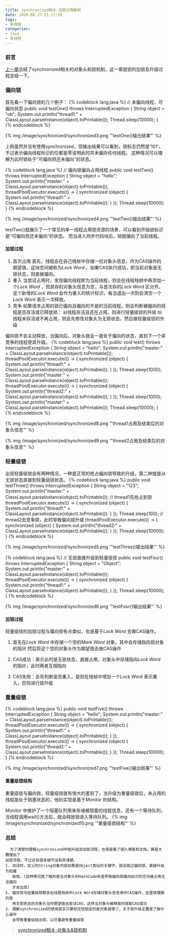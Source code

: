 ```yaml
---
title: synchronized相关-加锁过程解析
date: 2020-08-27 21:17:19
tags:
- 多线程
categories:
- Java
- 多线程
---
```


### 前言

  [上一章](https://rel-fly.com/2020/08/15/synchronized1/)总结了synchronized相关的对象头和锁机制，这一章就锁的加锁及升级过程总结一下。
<!-- more -->

### 偏向锁
  
  首先看一下偏向锁的几个例子：
{% codeblock lang:java %}
// 未偏向线程，可偏向状态
public void testOne() throws InterruptedException {
    String object = "ob";
    System.out.println("thread1:" + ClassLayout.parseInstance(object).toPrintable());
    Thread.sleep(10000);
}
{% endcodeblock %}

{% img  /image/synchronized/synchronized3.png  '"testOne()输出结果"' %}

  上例虽然并没有使用synchronized，但输出结果可以看到，锁标志仍然是'101'，不过表示偏向线程标识的位都是零说明此时并未偏向任何线程。
  这种情况可以理解为此时锁处于“可偏向但还未偏向”的状态。

{% codeblock lang:java %}
// 偏向锁偏向占用线程
public void testTwo() throws InterruptedException {
    String object = "hello";
    System.out.println("master:" + ClassLayout.parseInstance(object).toPrintable());
    threadPoolExecutor.execute(() -> {
        synchronized (object) {
            System.out.println("thread1:" + ClassLayout.parseInstance(object).toPrintable());
        }
    });
    Thread.sleep(10000);
}
{% endcodeblock %}

{% img  /image/synchronized/synchronized4.png  '"testTwo()输出结果"' %}

  testTwo()就展示了一个常见的单一线程占用锁资源的场景，可以看到开始锁标识是“可偏向但还未偏向”的状态。
  而当进入同步代码块后，锁就偏向了当前线程。

#### 加锁过程

  1. 首次占用
    首先，线程会在自己栈帧中存储一份对象头信息，作为CAS操作的期望值，这块空间被称为*Lock Word* 。如果CAS执行成功，即当前对象是无锁状态，则直接偏向。
  2. 重入
    当尝试占用时，发现偏向线程即为当前线程，则会在线程栈帧中再添加一个*Lock Word* ，但其存的对象头信息为空，与首次存的*Lock Word* 区分开。
    这个新增的*Lock Word* 会作为重入的统计标识，每当退出一次则会清空一个*Lock Word* 表示一次释放。
  3. 竞争
    如果请求占用的锁已偏向且偏向的不是的当前线程，则会判断被偏向的线程是否存活或已释放锁：
    a)线程存活且还在占用，则进行轻量级锁的升级
    b)线程未存活或不再占用，则会先修改对象头为无锁状态，然后做轻量级锁的升级
  

  偏向锁不会主动释放，当偏向后，对象头就会一直处于偏向的状态，直到下一个来竞争的线程使其升级。
{% codeblock lang:java %}
public void test() throws InterruptedException {
    String object = "hello";
    System.out.println("master:" + ClassLayout.parseInstance(object).toPrintable());
    threadPoolExecutor.execute(() -> {
        synchronized (object) {
            System.out.println("thread1:" + ClassLayout.parseInstance(object).toPrintable());
        }
    });
    Thread.sleep(1000);
    System.out.println("master:" + ClassLayout.parseInstance(object).toPrintable());
    threadPoolExecutor.execute(() -> {
        synchronized (object) {
            System.out.println("thread2:" + ClassLayout.parseInstance(object).toPrintable());
        }
    });
    Thread.sleep(1000);
    System.out.println("master:" + ClassLayout.parseInstance(object).toPrintable());
    Thread.sleep(10000);
}
{% endcodeblock %}

{% img  /image/synchronized/synchronized8.png  '"thread1占用及结束后的对象头信息"' %}

{% img  /image/synchronized/synchronized9.png  '"thread2占用及结束后的对象头信息"' %}

### 轻量级锁

  出现轻量级锁会有两种情况，一种是正常的抢占偏向锁导致的升级，第二种就是从无锁状态直接到轻量级锁状态。
{% codeblock lang:java %}
public void testThree() throws InterruptedException {
    String object = "123";
    System.out.println("master:" + ClassLayout.parseInstance(object).toPrintable());
    // thread1先抢占到锁
    threadPoolExecutor.execute(() -> {
        synchronized (object) {
            System.out.println("thread1:" + ClassLayout.parseInstance(object).toPrintable());
        }
    });
    Thread.sleep(100);
    // thread2去竞争锁，此时导致偏向锁升级
    threadPoolExecutor.execute(() -> {
        synchronized (object) {
            System.out.println("thread2:" + ClassLayout.parseInstance(object).toPrintable());
        }
    });
    Thread.sleep(10000);
}
{% endcodeblock %}

{% img  /image/synchronized/synchronized5.png  '"testThree()输出结果"' %}

{% codeblock lang:java %}
// 无锁直接升级到轻量级锁
public void testFour() throws InterruptedException {
    String object = "Object";
    System.out.println("master:" + ClassLayout.parseInstance(object).toPrintable());
    threadPoolExecutor.execute(() -> {
        synchronized (object) {
            System.out.println("thread1:" + ClassLayout.parseInstance(object).toPrintable());
        }
    });
    Thread.sleep(10000);
}
{% endcodeblock %}

{% img  /image/synchronized/synchronized6.png  '"testFour()输出结果"' %}

#### 加锁过程
  
  轻量级锁的加锁过程与偏向锁有点类似，也是基于*Lock Word* 去做CAS操作。
  1. 首先在*Lock Word* 中存储一个空的*Mark Word* 对象，其中会存储指向锁对象的指针
     然后将这个空的对象头作为期望值去做CAS操作

  2. CAS成功：表示此时是无锁状态，直接占用，对象头中存储指向*Lock Word* 的指针，此时两者互相指向
     
  3. CAS失败：会先判断是否重入，是则在栈帧中增加一个*Lock Word* 表示重入，否则进行锁升级


### 重量级锁

{% codeblock lang:java %}
public void testFive() throws InterruptedException {
    String object = "hello";
    System.out.println("master:" + ClassLayout.parseInstance(object).toPrintable());
    threadPoolExecutor.execute(() -> {
        synchronized (object) {
            System.out.println("thread1:" + ClassLayout.parseInstance(object).toPrintable());
        }
    });
    threadPoolExecutor.execute(() -> {
        synchronized (object) {
            System.out.println("thread2:" + ClassLayout.parseInstance(object).toPrintable());
        }
    });
    Thread.sleep(10000);
}
{% endcodeblock %}

{% img  /image/synchronized/synchronized7.png  '"testFive()输出结果"' %}

#### 重量级锁结构
  
  重量级锁与偏向锁，轻量级锁就有很大的差别了，当升级为重量级锁后，未占用的线程是处于阻塞状态的，他的实现是基于*Monitor* 的结构。

  *Monitor* 中维护了一个阻塞队列用来存储被阻塞的线程信息，还有一个等待队列，当线程调用wait()方法后，就会释放锁进入等待队列。
  {% img  /image/synchronized/synchronized10.png  '"重量级锁结构"' %}

### 总结

      为了清楚的理解synchronized中锁升级及加锁流程，也很是看了很久博客和文档。算是大概理出了
    加锁流程，不过还有很多细节没有弄清楚。
    1. 测试时，定义的String对象内容如果是Object类似的关键字，就会跳过偏向锁，直接升级为轻量
       级锁。(这种情况我了解的是当对象头的HashCode有值导致偏向锁偏向标识的空间被占用无法偏向
       才会出现)
    2. 偏向锁与轻量级锁都会在线程栈帧中Lock Word存储对象头信息用作CAS操作，这里我理解的是
       用无锁状态的对象头当作期望值去尝试CAS，这样当对象头被释放时就能CAS成功
    3. 理解synchronized的使用其实只要抓住他锁定的是对象就够了，关于锁升级主要是了解什么操作
       会导致重量级锁出现，以尽量避免重量级锁

> [synchronized相关-对象头&锁机制](https://rel-fly.com/2020/08/15/synchronized1/)
